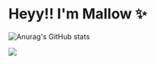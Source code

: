 # Heyy!! I'm Mallow ✨

![Anurag's GitHub stats](https://github-readme-stats.vercel.app/api?username=malfurra&show_icons=true&theme=tokyonight)

<picture>
  <source
    srcset="https://github-readme-stats.vercel.app/api?username=malfurra&show_icons=true&theme=tokyonight"
    media="(prefers-color-scheme: dark)"
  />
  <source
    srcset="https://github-readme-stats.vercel.app/api?username=malfurra&show_icons=true"
    media="(prefers-color-scheme: light), (prefers-color-scheme: no-preference)"
  />
  <img src="https://github-readme-stats.vercel.app/api?username=malfurra&show_icons=true" />
</picture>